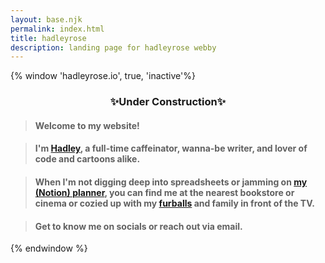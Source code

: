 ```yaml
---
layout: base.njk
permalink: index.html
title: hadleyrose
description: landing page for hadleyrose webby
---
```


{% window 'hadleyrose.io', true, 'inactive'%}
### <center>✨Under Construction✨</center>
> #### Welcome to my website!

> #### I'm [Hadley](https://github.com/hadleyrose), a full-time caffeinator, wanna-be writer, and lover of code and cartoons alike.

> #### When I'm not digging deep into spreadsheets or jamming on [my (Notion) planner](images/JamminPlanner.png), you can find me at the nearest bookstore or cinema or cozied up with my [furballs](images/CagneyBanner.png) and family in front of the TV.

> #### Get to know me on socials or reach out via email.
{% endwindow %}

<canvas class="webgl"></canvas>
